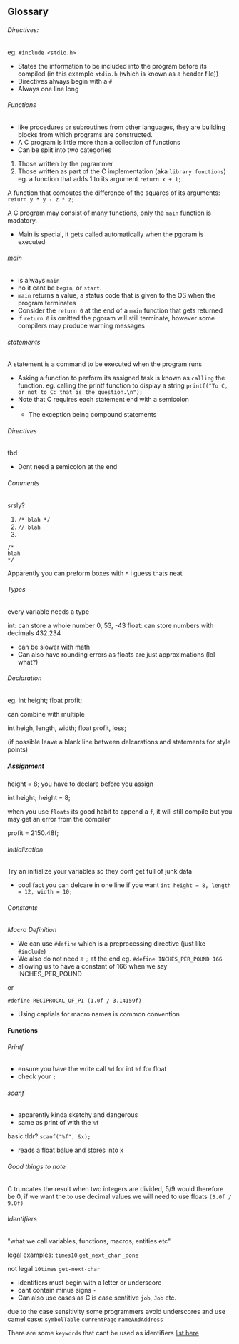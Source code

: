 ## Glossary

###### Directives: 
eg.
`#include <stdio.h>`
- States the information to be included into the program before its compiled (in this example `stdio.h` (which is known as a header file))
- Directives always begin with a `#`
- Always one line long

###### Functions
- like procedures or subroutines from other languages, they are building blocks from which programs are constructed. 
- A C program is little more than a collection of functions
- Can be split into two categories
1. Those written by the prgrammer
2. Those written as part of the C implementation (aka `library functions`)
eg. a function that adds 1 to its argument
`return x + 1;`

A function that computes the difference of the squares of its arguments:
`return y * y - z * z;`

A C program may consist of many functions, only the `main` function is madatory.
- Main is special, it gets called automatically when the pgoram is executed

###### main
- is always `main`
- no it cant be `begin`, or `start`.
- `main` returns a value, a status code that is given to the OS when the program terminates
- Consider the `return 0` at the end of a `main` function that gets returned
- If `return 0` is omitted the pgoram will still terminate, however some compilers may produce warning messages

###### statements
A statement is a command to be executed when the program runs
- Asking a function to perform its assigned task is known as `calling` the function.
eg. calling the printf function to display a string
`printf("To C, or not to C: that is the question.\n");`
- Note that C requires each statement end with a semicolon
- - The exception being compound statements

###### Directives
tbd
- Dont need a semicolon at the end

###### Comments
srsly?
1. `/* blah */`
2. `// blah`
3.
```
/* 
blah 
*/
```

Apparently you can preform boxes with `*` i guess thats neat

###### Types
every variable needs a type

int: can store a whole number 0, 53, -43
float: can store numbers with decimals 432.234
- can be slower with math
- Can also have rounding errors as floats are just approximations (lol what?) 

###### Declaration
eg.
int height;
float profit;

can combine with multiple 

int heigh, length, width;
float profit, loss;

(if possible leave a blank line between delcarations and statements for style points)

##### Assignment
height = 8;
you have to declare before you assign

int height;
height = 8;

when you use `floats` its good habit to append a `f`, it will still compile but you may get an error from the compiler

profit = 2150.48f;

###### Initialization
Try an initialize your variables so they dont get full of junk data
- cool fact you can delcare in one line if you want
`int height = 8, length = 12, width = 10;`

###### Constants

_Macro Definition_
- We can use `#define` which is a preprocessing directive (just like `#include`)
- We also do not need a `;` at the end
eg.
`#define INCHES_PER_POUND 166`
- allowing us to have a constant of 166 when we say INCHES_PER_POUND

or

`#define RECIPROCAL_OF_PI (1.0f / 3.14159f)`

- Using captials for macro names is common convention

#### Functions

###### Printf
- ensure you have the write call `%d` for int `%f` for float
- check your `;`

###### scanf
- apparently kinda sketchy and dangerous
- same as print of with the `%f`

basic tldr? `scanf("%f", &x);` 
- reads a float balue and stores into x

###### Good things to note

C truncates the result when two integers are divided, 5/9 would therefore be 0, if we want the to use decimal values we will need to use floats `(5.0f / 9.0f)`

###### Identifiers

"what we call variables, functions, macros, entities etc"

legal examples:
`times10` `get_next_char` `_done`

not legal
`10times` `get-next-char`
- identifiers must begin with a letter or underscore
- cant contain minus signs `-`
- Can also use cases as C is case sentitive `job`, `Job` etc.

due to the case sensitivity some programmers avoid underscores and use camel case:
`symbolTable` `currentPage` `nameAndAddress`

There are some `keywords` that cant be used as identifiers
[list here](https://www.geeksforgeeks.org/keywords-in-c/)


